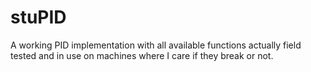 # stuPID
A working PID implementation with all available functions actually field tested and in use on machines where I care if they break or not.
